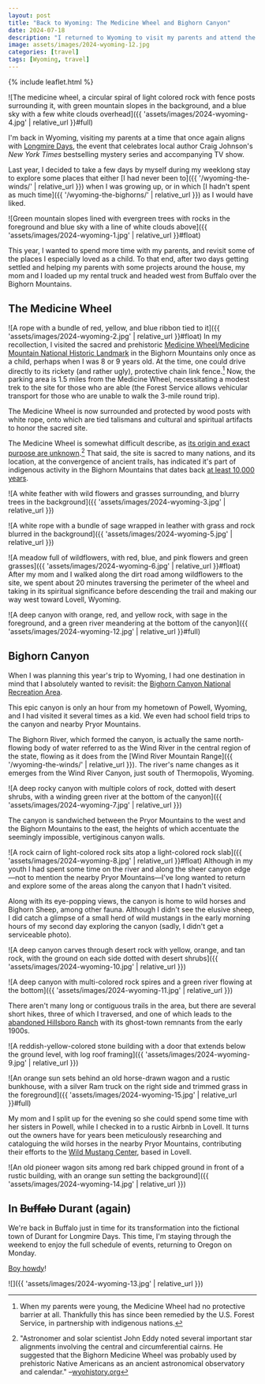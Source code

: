 ```yaml
---
layout: post
title: "Back to Wyoming: The Medicine Wheel and Bighorn Canyon"
date: 2024-07-18
description: "I returned to Wyoming to visit my parents and attend the Longmire Days festival with my mother. Prior to the scheduled events, I once again took a trip to some of my favorite places in the state."
image: assets/images/2024-wyoming-12.jpg
categories: [travel]
tags: [Wyoming, travel]
---
```


{% include leaflet.html %}

![The medicine wheel, a circular spiral of light colored rock with fence posts surrounding it, with green mountain slopes in the background, and a blue sky with a few white clouds overhead]({{ 'assets/images/2024-wyoming-4.jpg' | relative_url }}#full)

I'm back in Wyoming, visiting my parents at a time that once again aligns with [Longmire Days](https://www.longmiredays.com/), the event that celebrates local author Craig Johnson's <cite>New York Times</cite> bestselling mystery series and accompanying TV show.

Last year, I decided to take a few days by myself during my weeklong stay to explore some places that either [I had never been to]({{ '/wyoming-the-winds/' | relative_url }}) when I was growing up, or in which [I hadn't spent as much time]({{ '/wyoming-the-bighorns/' | relative_url }}) as I would have liked.

![Green mountain slopes lined with evergreen trees with rocks in the foreground and blue sky with a line of white clouds above]({{ 'assets/images/2024-wyoming-1.jpg' | relative_url }}#float)

This year, I wanted to spend more time with my parents, and revisit some of the places I especially loved as a child. To that end, after two days getting settled and helping my parents with some projects around the house, my mom and I loaded up my rental truck and headed west from Buffalo over the Bighorn Mountains.

## The Medicine Wheel

![A rope with a bundle of red, yellow, and blue ribbon tied to it]({{ 'assets/images/2024-wyoming-2.jpg' | relative_url }}#float)
In my recollection, I visited the sacred and prehistoric [Medicine Wheel/Medicine Mountain National Historic Landmark](https://www.wyohistory.org/encyclopedia/medicine-wheel) in the Bighorn Mountains only once as a child, perhaps when I was 8 or 9 years old. At the time, one could drive directly to its rickety (and rather ugly), protective chain link fence.[^1] Now, the parking area is 1.5 miles from the Medicine Wheel, necessitating a modest trek to the site for those who are able (the Forest Service allows vehicular transport for those who are unable to walk the 3-mile round trip). 

The Medicine Wheel is now surrounded and protected by wood posts with white rope, onto which are tied talismans and cultural and spiritual artifacts to honor the sacred site.

The Medicine Wheel is somewhat difficult describe, as [its origin and exact purpose are unknown](https://en.wikipedia.org/wiki/Medicine_Wheel/Medicine_Mountain_National_Historic_Landmark#Cultural_Purposes).[^2] That said, the site is sacred to many nations, and its location, at the convergence of ancient trails, has indicated it's part of indigenous activity in the Bighorn Mountains that dates back [at least 10,000 years](https://en.wikipedia.org/wiki/Medicine_Wheel/Medicine_Mountain_National_Historic_Landmark#cite_note-7).

![A white feather with wild flowers and grasses surrounding, and blurry trees in the background]({{ 'assets/images/2024-wyoming-3.jpg' | relative_url }})

![A white rope with a bundle of sage wrapped in leather with grass and rock blurred in the background]({{ 'assets/images/2024-wyoming-5.jpg' | relative_url }})

![A meadow full of wildflowers, with red, blue, and pink flowers and green grasses]({{ 'assets/images/2024-wyoming-6.jpg' | relative_url }}#float)
After my mom and I walked along the dirt road among wildflowers to the site, we spent about 20 minutes traversing the perimeter of the wheel and taking in its spiritual significance before descending the trail and making our way west toward Lovell, Wyoming.

![A deep canyon with orange, red, and yellow rock, with sage in the foreground, and a green river meandering at the bottom of the canyon]({{ 'assets/images/2024-wyoming-12.jpg' | relative_url }}#full)

## Bighorn Canyon

When I was planning this year's trip to Wyoming, I had one destination in mind that I absolutely wanted to revisit: the [Bighorn Canyon National Recreation Area](https://www.nps.gov/bica/index.htm).

This epic canyon is only an hour from my hometown of Powell, Wyoming, and I had visited it several times as a kid. We even had school field trips to the canyon and nearby Pryor Mountains.

The Bighorn River, which formed the canyon, is actually the same north-flowing body of water referred to as the Wind River in the central region of the state, flowing as it does from the [Wind River Mountain Range]({{ '/wyoming-the-winds/' | relative_url }}). The river's name changes as it emerges from the Wind River Canyon, just south of Thermopolis, Wyoming.

![A deep rocky canyon with multiple colors of rock, dotted with desert shrubs, with a winding green river at the bottom of the canyon]({{ 'assets/images/2024-wyoming-7.jpg' | relative_url }})

The canyon is sandwiched between the Pryor Mountains to the west and the Bighorn Mountains to the east, the heights of which accentuate the seemingly impossible, vertiginous canyon walls.

![A rock cairn of light-colored rock sits atop a light-colored rock slab]({{ 'assets/images/2024-wyoming-8.jpg' | relative_url }}#float)
Although in my youth I had spent some time on the river and along the sheer canyon edge—not to mention the nearby Pryor Mountains—I've long wanted to return and explore some of the areas along the canyon that I hadn't visited. 

Along with its eye-popping views, the canyon is home to wild horses and Bighorn Sheep, among other fauna. Although I didn't see the elusive sheep, I did catch a glimpse of a small herd of wild mustangs in the early morning hours of my second day exploring the canyon (sadly, I didn't get a serviceable photo).

![A deep canyon carves through desert rock with yellow, orange, and tan rock, with the ground on each side dotted with desert shrubs]({{ 'assets/images/2024-wyoming-10.jpg' | relative_url }})

![A deep canyon with multi-colored rock spires and a green river flowing at the bottom]({{ 'assets/images/2024-wyoming-11.jpg' | relative_url }})

There aren't many long or contiguous trails in the area, but there are several short hikes, three of which I traversed, and one of which leads to the [abandoned Hillsboro Ranch](https://www.nps.gov/bica/learn/historyculture/hillsboro.htm) with its ghost-town remnants from the early 1900s.

![A reddish-yellow-colored stone building with a door that extends below the ground level, with log roof framing]({{ 'assets/images/2024-wyoming-9.jpg' | relative_url }})

![An orange sun sets behind an old horse-drawn wagon and a rustic bunkhouse, with a silver Ram truck on the right side and trimmed grass in the foreground]({{ 'assets/images/2024-wyoming-15.jpg' | relative_url }}#full)

My mom and I split up for the evening so she could spend some time with her sisters in Powell, while I checked in to a rustic Airbnb in Lovell. It turns out the owners have for years been meticulously researching and cataloguing the wild horses in the nearby Pryor Mountains, contributing their efforts to the [Wild Mustang Center](http://www.pryormustangs.org/), based in Lovell.

![An old pioneer wagon sits among red bark chipped ground in front of a rustic building, with an orange sun setting the background]({{ 'assets/images/2024-wyoming-14.jpg' | relative_url }})

<div class="map" id="map"></div>

<script>
    var map = L.map('map').setView([44.995, -108.1], 10)    

        L.tileLayer('{{ site.data.maptiles.tiles }}', {
        attribution: '{{ site.data.maptiles.attribution }}',
        subdomains: 'abcd',
        maxZoom: 19
        }).addTo(map);

        L.marker([44.82661, -107.92186]).addTo(map)
        .bindPopup('Medicine Wheel')
        .openPopup();
        
        L.marker([45.101760,-108.194033]).addTo(map)
        .bindPopup('Bighorn Canyon National Recreation Area')
        .openPopup();
</script>

## In ~~Buffalo~~ Durant (again)

We're back in Buffalo just in time for its transformation into the fictional town of Durant for Longmire Days. This time, I'm staying through the weekend to enjoy the full schedule of events, returning to Oregon on Monday.

[Boy howdy](https://english.stackexchange.com/questions/603602/boy-howdy-where-did-this-expression-come-from-who-uses-it-and-what-does-it)!

![]({{ 'assets/images/2024-wyoming-13.jpg' | relative_url }})

[^1]: When my parents were young, the Medicine Wheel had no protective barrier at all. Thankfully this has since been remedied by the U.S. Forest Service, in partnership with indigenous nations.

[^2]: "Astronomer and solar scientist John Eddy noted several important star alignments involving the central and circumferential cairns. He suggested that the Bighorn Medicine Wheel was probably used by prehistoric Native Americans as an ancient astronomical observatory and calendar." –[wyohistory.org](https://www.wyohistory.org/encyclopedia/medicine-wheel)